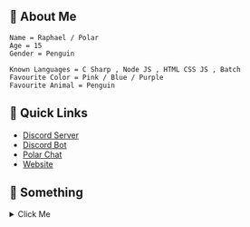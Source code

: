 ## 👋 About Me
```fix
Name = Raphael / Polar
Age = 15
Gender = Penguin

Known Languages = C Sharp , Node JS , HTML CSS JS , Batch
Favourite Color = Pink / Blue / Purple
Favourite Animal = Penguin
```

## 🌠 Quick Links
* [Discord Server](https://dsc.gg/polar69)
* [Discord Bot](https://dsc.gg/rumpy)
* [Polar Chat](https://polar-chatty.polar-69.repl.co/)
* [Website](https://polar-69.github.io/Website/)

## 🎁 Something
<details>
<summary>Click Me</summary>
<br>
  <details>
    <summary>Click Me As Well</summary>
    <br>
    <details>
      <summary>Click Me Too Bro</summary>
      <br>
</details>
  </details>
</details>
